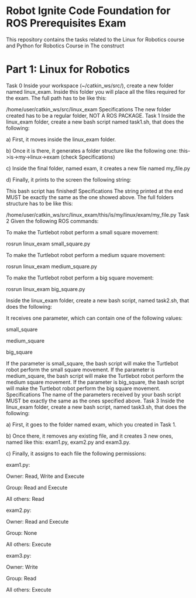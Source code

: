 # Robot Ignite Code Foundation for ROS Prerequisites Exam
This repository contains the tasks  related to the Linux for Robotics course and Python for Robotics Course in The construct

# Part 1: Linux for Robotics
 Task 0
Inside your workspace (~/catkin_ws/src/), create a new folder named linux_exam. Inside this folder you will place all the files required for the exam. The full path has to be like this:


/home/user/catkin_ws/src/linux_exam
Specifications
The new folder created has to be a regular folder, NOT A ROS PACKAGE.
 Task 1
Inside the linux_exam folder, create a new bash script named task1.sh, that does the following:

a) First, it moves inside the linux_exam folder.

b) Once it is there, it generates a folder structure like the following one: this->is->my->linux->exam (check Specifications)

c) Inside the final folder, named exam, it creates a new file named my_file.py

d) Finally, it prints to the screen the following string:


This bash script has finished!
Specifications
The string printed at the end MUST be exactly the same as the one showed above.
The full folders structure has to be like this:

/home/user/catkin_ws/src/linux_exam/this/is/my/linux/exam/my_file.py
 Task 2
Given the following ROS commands:

To make the Turtlebot robot perform a small square movement:


rosrun linux_exam small_square.py


To make the Turtlebot robot perform a medium square movement:


rosrun linux_exam medium_square.py


To make the Turtlebot robot perform a big square movement:


rosrun linux_exam big_square.py


Inside the linux_exam folder, create a new bash script, named task2.sh, that does the following:

It receives one parameter, which can contain one of the following values:

small_square

medium_square

big_square

If the parameter is small_square, the bash script will make the Turtlebot robot perform the small square movement.
If the parameter is medium_square, the bash script will make the Turtlebot robot perform the medium square movement.
If the parameter is big_square, the bash script will make the Turtlebot robot perform the big square movement.
Specifications
The name of the parameters received by your bash script MUST be exactly the same as the ones specified above.
 Task 3
Inside the linux_exam folder, create a new bash script, named task3.sh, that does the following:

a) First, it goes to the folder named exam, which you created in Task 1.

b) Once there, it removes any existing file, and it creates 3 new ones, named like this: exam1.py, exam2.py and exam3.py.

c) Finally, it assigns to each file the following permissions:

exam1.py:

Owner: Read, Write and Execute

Group: Read and Execute

All others: Read

exam2.py:

Owner: Read and Execute

Group: None

All others: Execute

exam3.py:

Owner: Write

Group: Read

All others: Execute


